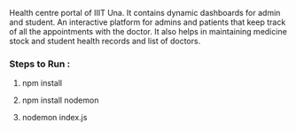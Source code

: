 Health centre portal of IIIT Una. It contains dynamic dashboards for admin and student. An interactive platform for admins and patients that keep track of all the appointments with the doctor. It also helps in maintaining medicine stock and student health records and list of doctors.

### Steps to Run :

1. npm install 

2. npm install nodemon

3. nodemon index.js

